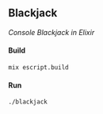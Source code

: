 ## Blackjack

*Console Blackjack in Elixir*

#### Build

```
mix escript.build
```

#### Run

```
./blackjack
```
